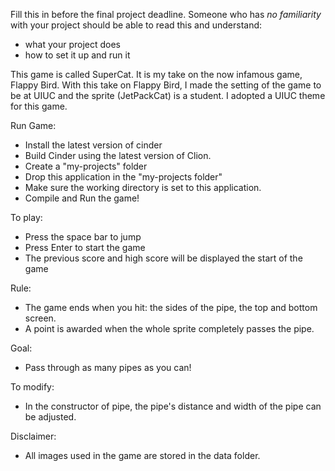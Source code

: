 Fill this in before the final project deadline. Someone who has _no familiarity_ with your project should be able to read this and understand:
* what your project does
* how to set it up and run it

This game is called SuperCat. It is my take on the now infamous game, Flappy Bird. With this take on Flappy Bird, I made the setting 
of the game to be at UIUC and the sprite (JetPackCat) is a student. I adopted a UIUC theme for this game. 

Run Game: 
- Install the latest version of cinder
- Build Cinder using the latest version of Clion.  
- Create a "my-projects" folder
- Drop this application in the "my-projects folder"
- Make sure the working directory is set to this application. 
- Compile and Run the game! 

To play:
- Press the space bar to jump 
- Press Enter to start the game
- The previous score and high score will be displayed the start of the game 

Rule: 
- The game ends when you hit: the sides of the pipe, the top and bottom screen.
- A point is awarded when the whole sprite completely passes the pipe.

Goal:
- Pass through as many pipes as you can!

To modify:
- In the constructor of pipe, the pipe's distance and width of the pipe can be adjusted. 

Disclaimer:
- All images used in the game are stored in the data folder.    
